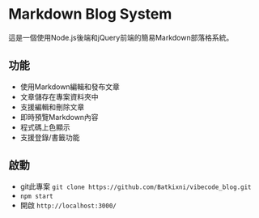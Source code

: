 # Markdown Blog System

這是一個使用Node.js後端和jQuery前端的簡易Markdown部落格系統。

## 功能

- 使用Markdown編輯和發布文章
- 文章儲存在專案資料夾中
- 支援編輯和刪除文章
- 即時預覽Markdown內容
- 程式碼上色顯示
- 支援登錄/書籤功能

## 啟動

- git此專案 ```git clone https://github.com/Batkixni/vibecode_blog.git```
- ```npm start```
- 開啟 ```http://localhost:3000/```